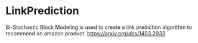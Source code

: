 # LinkPrediction
Bi-Stochastic Block Modeling is used to create a link prediction algorithm to recommend an amazon product.
https://arxiv.org/abs/1403.2933
